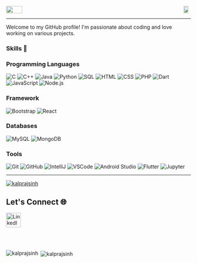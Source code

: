 
<!--  [![Typing SVG](https://readme-typing-svg.herokuapp.com?size=40&center=true&vCenter=true&width=1000&height=100&lines=HI+👋+I+AM+KALPRAJ.)](https://git.io/typing-svg) -->

<div style="display: flex; align-items: center;">
  <img src="https://github.com/Kalprajsinh/Kalprajsinh/assets/96036005/6be6240b-f4c3-428e-a4cb-c0eefec14a6b" width="9%" style="flex:100%;">
  <a href="https://git.io/typing-svg" target="_blank">
    <img src="https://readme-typing-svg.herokuapp.com?size=40&center=true&vCenter=true&width=1000&height=100&lines=HI+👋+I+AM+KALPRAJ." style="width: 80%;">
  </a>
</div>
<hr>
Welcome to my GitHub profile! I'm passionate about coding and love working on various projects.

### Skills 🚀
### Programming Languages
![C](https://img.shields.io/badge/C-00599C?style=for-the-badge&logo=c&logoColor=white)
![C++](https://img.shields.io/badge/C++-00599C?style=for-the-badge&logo=c%252B%252B&logoColor=white)
![Java](https://img.shields.io/badge/Java-ED8B00?style=for-the-badge&logo=java&logoColor=white)
![Python](https://img.shields.io/badge/Python-3776AB?style=for-the-badge&logo=python&logoColor=white)
![SQL](https://img.shields.io/badge/SQL-4479A1?style=for-the-badge&logo=postgresql&logoColor=white)
![HTML](https://img.shields.io/badge/HTML-239120?style=for-the-badge&logo=html5&logoColor=white)
![CSS](https://img.shields.io/badge/CSS-239120?&style=for-the-badge&logo=css3&logoColor=white)
![PHP](https://img.shields.io/badge/PHP-777BB4?style=for-the-badge&logo=php&logoColor=white)
![Dart](https://img.shields.io/badge/Dart-0175C2?style=for-the-badge&logo=dart&logoColor=white)
![JavaScript](https://img.shields.io/badge/JavaScript-F7DF1E?style=for-the-badge&logo=javascript&logoColor=black)
![Node.js](https://img.shields.io/badge/Node.js-43853D?style=for-the-badge&logo=node.js&logoColor=white)


### Framework
![Bootstrap](https://img.shields.io/badge/Bootstrap-563D7C?style=for-the-badge&logo=bootstrap&logoColor=white)
![React](https://img.shields.io/badge/React-61DAFB?style=for-the-badge&logo=react&logoColor=white)


### Databases
![MySQL](https://img.shields.io/badge/MySQL-00000F?style=for-the-badge&logo=mysql&logoColor=white)
![MongoDB](https://img.shields.io/badge/MongoDB-47A248?style=for-the-badge&logo=mongodb&logoColor=white)

### Tools
![Git](https://img.shields.io/badge/Git-F05032?style=for-the-badge&logo=git&logoColor=white)
![GitHub](https://img.shields.io/badge/GitHub-181717?style=for-the-badge&logo=github&logoColor=white)
![IntelliJ](https://img.shields.io/badge/IntelliJ-000000?style=for-the-badge&logo=intellij-idea&logoColor=white)
![VSCode](https://img.shields.io/badge/VSCode-007ACC?style=for-the-badge&logo=visual-studio-code&logoColor=white)
![Android Studio](https://img.shields.io/badge/Android%20Studio-3DDC84?style=for-the-badge&logo=android-studio&logoColor=white)
![Flutter](https://img.shields.io/badge/Flutter-02569B?style=for-the-badge&logo=flutter&logoColor=white)
![Jupyter](https://img.shields.io/badge/Jupyter-F37626?style=for-the-badge&logo=jupyter&logoColor=white)

<hr>

<p align="left"> <a href="https://github.com/ryo-ma/github-profile-trophy"><img src="https://github-profile-trophy.vercel.app/?username=kalprajsinh" alt="kalprajsinh" /></a> </p>

## Let's Connect 🌐
<p align="left">
<a href="https://www.linkedin.com/in/kalpraj-rana-684b98247?lipi=urn%3Ali%3Apage%3Ad_flagship3_profile_view_base_contact_details%3BrFgKNML4QpqWnD0QeQ0qJg%3D%3D" target="_blank"><img src="https://img.icons8.com/color/96/000000/linkedin.png" alt="LinkedIn" width="40" height="40"/></a>
</p>

<br><br>
<p><img align="left" src="https://github-readme-stats.vercel.app/api/top-langs?username=kalprajsinh&show_icons=true&locale=en&layout=compact" alt="kalprajsinh" /></p>
<p>&nbsp;<img align="center" src="https://github-readme-stats.vercel.app/api?username=kalprajsinh&show_icons=true&locale=en" alt="kalprajsinh" /></p>








<!--### Hi there 👋


<!--
**Kalprajsinh/Kalprajsinh** is a ✨ _special_ ✨ repository because its `README.md` (this file) appears on your GitHub profile.

[![Typing SVG](https://readme-typing-svg.herokuapp.com?size=40&center=true&vCenter=true&width=1000&height=100&lines=HI+I+AM+KALPRAJ.;I+AM+A+DEVELOPER.;WELCOME+TO+VISIT+MY+PROFILE.)](https://git.io/typing-svg)

Here are some ideas to get you started:

- 🔭 I’m currently working on ...
- 🌱 I’m currently learning ...
- 👯 I’m looking to collaborate on ...
- 🤔 I’m looking for help with ...
- 💬 Ask me about ...
- 📫 How to reach me: ...
- 😄 Pronouns: ...
- ⚡ Fun fact: ...
### About
- Programming launguage : `C`, `C++`, `Java (Basic)` , `Python (Basic)`

### Connect

<a href=""> 
  <img align="left" src=""/>
</a>
<a href=""> 
    <img align="left" src=""></img>
</a>
<a href=""> 
    <img align="left" src=""></img>
</a>
<a href=""> 
    <img align="left" src=""></img>
</a>
-->

